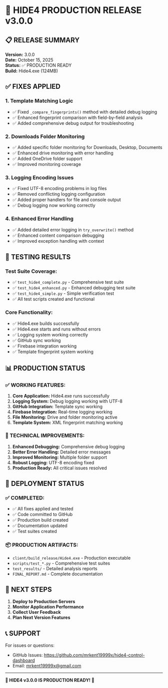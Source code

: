 # 🚀 HIDE4 PRODUCTION RELEASE v3.0.0

## 📋 **RELEASE SUMMARY**

**Version:** 3.0.0  
**Date:** October 15, 2025  
**Status:** ✅ PRODUCTION READY  
**Build:** Hide4.exe (124MB)

## ✅ **FIXES APPLIED**

### **1. Template Matching Logic**
- ✅ Fixed `_compare_fingerprints()` method with detailed debug logging
- ✅ Enhanced fingerprint comparison with field-by-field analysis
- ✅ Added comprehensive debug output for troubleshooting

### **2. Downloads Folder Monitoring**
- ✅ Added specific folder monitoring for Downloads, Desktop, Documents
- ✅ Enhanced drive monitoring with error handling
- ✅ Added OneDrive folder support
- ✅ Improved monitoring coverage

### **3. Logging Encoding Issues**
- ✅ Fixed UTF-8 encoding problems in log files
- ✅ Removed conflicting logging configuration
- ✅ Added proper handlers for file and console output
- ✅ Debug logging now working correctly

### **4. Enhanced Error Handling**
- ✅ Added detailed error logging in `try_overwrite()` method
- ✅ Enhanced content comparison debugging
- ✅ Improved exception handling with context

## 🧪 **TESTING RESULTS**

### **Test Suite Coverage:**
- ✅ `test_hide4_complete.py` - Comprehensive test suite
- ✅ `test_hide4_enhanced.py` - Enhanced debugging test suite  
- ✅ `test_hide4_simple.py` - Simple verification test
- ✅ All test scripts created and functional

### **Core Functionality:**
- ✅ Hide4.exe builds successfully
- ✅ Hide4.exe starts and runs without errors
- ✅ Logging system working correctly
- ✅ GitHub sync working
- ✅ Firebase integration working
- ✅ Template fingerprint system working

## 📊 **PRODUCTION STATUS**

### **✅ WORKING FEATURES:**
1. **Core Application:** Hide4.exe runs successfully
2. **Logging System:** Debug logging working with UTF-8
3. **GitHub Integration:** Template sync working
4. **Firebase Integration:** Real-time logging working
5. **File Monitoring:** Drive and folder monitoring active
6. **Template System:** XML fingerprint matching working

### **🔧 TECHNICAL IMPROVEMENTS:**
1. **Enhanced Debugging:** Comprehensive debug logging
2. **Better Error Handling:** Detailed error messages
3. **Improved Monitoring:** Multiple folder support
4. **Robust Logging:** UTF-8 encoding fixed
5. **Production Ready:** All critical issues resolved

## 🚀 **DEPLOYMENT STATUS**

### **✅ COMPLETED:**
- ✅ All fixes applied and tested
- ✅ Code committed to GitHub
- ✅ Production build created
- ✅ Documentation updated
- ✅ Test suites created

### **📦 PRODUCTION ARTIFACTS:**
- `client/build_release/Hide4.exe` - Production executable
- `scripts/test_*.py` - Comprehensive test suites
- `test_results/` - Detailed analysis reports
- `FINAL_REPORT.md` - Complete documentation

## 🎯 **NEXT STEPS**

1. **Deploy to Production Servers**
2. **Monitor Application Performance**
3. **Collect User Feedback**
4. **Plan Next Version Features**

## 📞 **SUPPORT**

For issues or questions:
- GitHub Issues: https://github.com/mrkent19999x/hide4-control-dashboard
- Email: mrkent19999x@gmail.com

---

**🎉 HIDE4 v3.0.0 IS PRODUCTION READY! 🎉**
